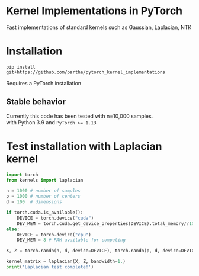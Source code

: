 # Kernel Implementations in PyTorch
Fast implementations of standard kernels such as Gaussian, Laplacian, NTK

# Installation
```
pip install git+https://github.com/parthe/pytorch_kernel_implementations
```
Requires a PyTorch installation

## Stable behavior
Currently this code has been tested with n=10,000 samples.\
with Python 3.9 and `PyTorch >= 1.13`

# Test installation with Laplacian kernel
```python
import torch
from kernels import laplacian

n = 1000 # number of samples
p = 1000 # number of centers
d = 100  # dimensions

if torch.cuda.is_available():
    DEVICE = torch.device("cuda")
    DEV_MEM = torch.cuda.get_device_properties(DEVICE).total_memory//1024**3 - 1 # GPU memory in GB, keeping aside 1GB for safety
else:
    DEVICE = torch.device("cpu")
    DEV_MEM = 8 # RAM available for computing

X, Z = torch.randn(n, d, device=DEVICE), torch.randn(p, d, device=DEVICE)

kernel_matrix = laplacian(X, Z, bandwidth=1.)
print('Laplacian test complete!')
```
